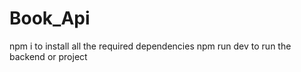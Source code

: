 # Book_Api
npm i to install all the required dependencies
npm run dev to run the backend or project

